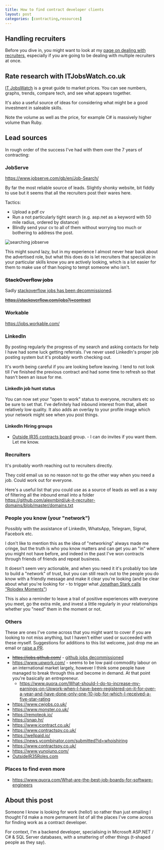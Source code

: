 ```yaml
---
title: How to find contract developer clients
layout: post
categories: [contracting,resources]
---
```


## Handling recruiters

Before you dive in, you might want to look at my [page on dealing with
recruiters](/recruiters/), especially if you are going to be dealing with
multiple recruiters at once.

## Rate research with ITJobsWatch.co.uk

[IT JobsWatch](https://www.itjobswatch.co.uk/contracts/uk/developer.do) is a great guide to market prices. You can see numbers, graphs, trends, compare tech, and see what appears together.

It's also a useful source of ideas for considering what might be a good investment in saleable skills.

Note the volume as well as the price, for example C# is massively higher volume than Ruby.

## Lead sources

In rough order of the success I've had with them over the 7 years of contracting:

### JobServe

<https://www.jobserve.com/gb/en/Job-Search/>

By far the most reliable source of leads. Slightly shonky website, bit fiddly
to use but it seems that all the recruiters post their wares here.

Tactics:

* Upload a pdf cv
* Run a not particularly tight search (e.g. asp.net as a keyword with 50 mile radius, ordered by distance)
* Blindly send your cv to all of them without worrying too much or bothering to address the post.

![searching jobserve](/images/blog/jobserve-search.png)

This might sound lazy, but in my experience I almost never hear back about the
advertised role, but what this does do is let recruiters that specialize in
your particular skills know you are actively looking, which is a lot easier for
them to make use of than hoping to tempt someone who isn't.

### ~~StackOverflow jobs~~

Sadly [stackoverflow jobs has been decommissioned](https://meta.stackoverflow.com/questions/415293/sunsetting-jobs-developer-story).

~~<https://stackoverflow.com/jobs?j=contract>~~

### Workable

<https://jobs.workable.com/>

### LinkedIn

By posting regularly the progress of my search and asking contacts for help I
have had some luck getting referrals. I've never used LinkedIn's proper job
posting system but it's probably worth checking out.

It's worth being careful if you are looking before leaving. I tend to not look
till I've finished the previous contract and had some time to refresh so that
hasn't been an issue for me.

#### LinkedIn job hunt status

You can now set your "open to work" status to everyone, recruiters etc so be
sure to set that. I've definitely had inbound interest from that, albeit
relatively low quality. It also adds an overlay to your profile image which your
network might see when you post things.

#### LinkedIn Hiring groups

* [Outside IR35 contracts board](https://www.linkedin.com/groups/9031918/) group. - I can do invites if you want them. Let me know.

### Recruiters

It's probably worth reaching out to recruiters directly.

They cold email us so no reason not to go the other way when you need a job.
Could work out for everyone.

Here's a useful list that you could use as a source of leads as well as a way
of filtering all the inbound email into a folder
<https://github.com/alexmbird/uk-it-recruiter-domains/blob/master/domains.txt>

### People you know (your "network")

Possibly with the assistance of LinkedIn, WhatsApp, Telegram, Signal, Facebork etc.

I don't like to mention this as the idea of "networking" always made me cringe,
but the truth is who you know matters and can get you an "in" where you might
not have before, and indeed in the past I've won contracts through friends of
friends and repeat business.

It doesn't seem very actionable, and when you need it it's probably too late to
build a "network" of trust, but you can still reach out to the people you do
know with a friendly message and make it clear you're looking (and be clear
about what you're looking for - to trigger what [Jonathan Stark calls "Rolodex
Moments"](https://jonathanstark.com/daily/20170127-dogfooding---rolodex-moments))

This is also a reminder to leave a trail of positive experiences with everyone you meet, go the extra mile, and invest a little regularly in your relationships whether you "need" them in the moment or not.

### Others

These are ones I've come across that you might want to cover if you are looking
to not miss anything, but I haven't either used or succeeded with these myself.
Suggestions for additions to this list welcome, just drop me an email or [raise
a PR](https://github.com/timabell/timwise.co.uk/edit/master/_posts/2019-06-26-how-to-find-contract-dev-jobs.md).

* ~~<https://jobs.github.com/>~~ - [github jobs decommissioned](https://github.blog/changelog/2021-04-19-deprecation-notice-github-jobs-site/)
* <https://www.upwork.com/> - seems to be low paid commodity labour on an
	international market largely, however I think some people have managed to
	break through this and become in demand. At that point you're basically an
	entrepreneur.
	* <https://www.quora.com/What-should-I-do-to-increase-my-earnings-on-Upwork-when-I-have-been-registered-on-it-for-over-a-year-and-have-done-only-one-10-job-for-which-I-received-a-five-star-rating>
* <https://www.cwjobs.co.uk/>
* <https://www.monster.co.uk/>
* <https://remoteok.io/>
* <https://snap.hr/>
* <https://www.icontract.co.uk/>
* <https://www.contractspy.co.uk/>
* <https://wellpaid.io/>
* <https://news.ycombinator.com/submitted?id=whoishiring>
* <https://www.contractspy.co.uk/>
* <https://www.yunojuno.com/>
* [OutsideIR35Roles.com](https://outsideir35roles.com/contract-listings/)

### Places to find even more

* <https://www.quora.com/What-are-the-best-job-boards-for-software-engineers>

## About this post

Someone I know is looking for work (hello!) so rather than just emailing I
thought I'd make a more permanent list of all the places I've come across for
finding work as a contract developer.

For context, I'm a backend developer, specialising in Microsoft ASP.NET / C# &
SQL Server databases, with a smattering of other things (t-shaped people as
they say).
